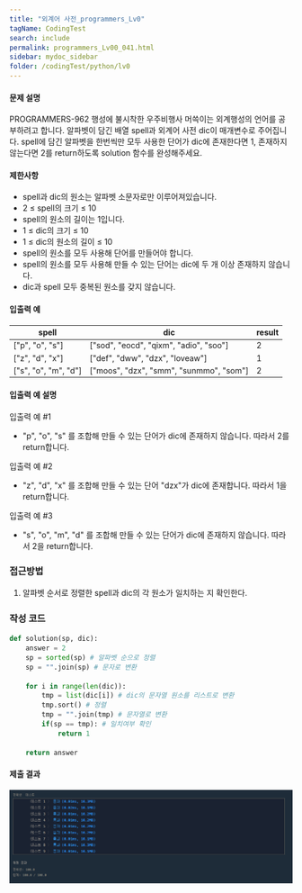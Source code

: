 ```yaml
---
title: "외계어 사전_programmers_Lv0"
tagName: CodingTest
search: include
permalink: programmers_Lv00_041.html
sidebar: mydoc_sidebar
folder: /codingTest/python/lv0
---
```



#### 문제 설명 <br>

PROGRAMMERS-962 행성에 불시착한 우주비행사 머쓱이는 외계행성의 언어를 공부하려고 합니다. 알파벳이 담긴 배열 spell과 외계어 사전 dic이 매개변수로 주어집니다. spell에 담긴 알파벳을 한번씩만 모두 사용한 단어가 dic에 존재한다면 1, 존재하지 않는다면 2를 return하도록 solution 함수를 완성해주세요.

#### 제한사항 <br>

- spell과 dic의 원소는 알파벳 소문자로만 이루어져있습니다.
- 2 ≤ spell의 크기 ≤ 10
- spell의 원소의 길이는 1입니다.
- 1 ≤ dic의 크기 ≤ 10
- 1 ≤ dic의 원소의 길이 ≤ 10
- spell의 원소를 모두 사용해 단어를 만들어야 합니다.
- spell의 원소를 모두 사용해 만들 수 있는 단어는 dic에 두 개 이상 존재하지 않습니다.
- dic과 spell 모두 중복된 원소를 갖지 않습니다.

#### 입출력 예 <br>
  
spell|	dic|	result
---|---|---
["p", "o", "s"]|	["sod", "eocd", "qixm", "adio", "soo"]|	2
["z", "d", "x"]|	["def", "dww", "dzx", "loveaw"]|	1
["s", "o", "m", "d"]|	["moos", "dzx", "smm", "sunmmo", "som"]|	2

#### 입출력 예 설명 <br>

입출력 예 #1
- "p", "o", "s" 를 조합해 만들 수 있는 단어가 dic에 존재하지 않습니다. 따라서 2를 return합니다.

입출력 예 #2
- "z", "d", "x" 를 조합해 만들 수 있는 단어 "dzx"가 dic에 존재합니다. 따라서 1을 return합니다.

입출력 예 #3
- "s", "o", "m", "d" 를 조합해 만들 수 있는 단어가 dic에 존재하지 않습니다. 따라서 2을 return합니다.

### 접근방법 <br>

1. 알파벳 순서로 정렬한 spell과 dic의 각 원소가 일치하는 지 확인한다.

### 작성 코드 <br>

```python
def solution(sp, dic):
    answer = 2
    sp = sorted(sp) # 알파벳 순으로 정렬
    sp = "".join(sp) # 문자로 변환
    
    for i in range(len(dic)):
        tmp = list(dic[i]) # dic의 문자열 원소를 리스트로 변환
        tmp.sort() # 정렬
        tmp = "".join(tmp) # 문자열로 변환
        if(sp == tmp): # 일치여부 확인
            return 1
  
    return answer
```

#### 제출 결과

![제출 결과](\images\programmers_Lv00_041.png)



